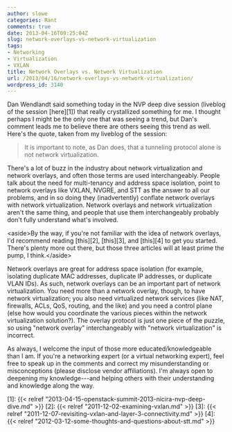 ```yaml
---
author: slowe
categories: Rant
comments: true
date: 2013-04-16T09:25:04Z
slug: network-overlays-vs-network-virtualization
tags:
- Networking
- Virtualization
- VXLAN
title: Network Overlays vs. Network Virtualization
url: /2013/04/16/network-overlays-vs-network-virtualization/
wordpress_id: 3140
---
```


Dan Wendlandt said something today in the NVP deep dive session (liveblog of the session [here][1]) that really crystallized something for me. I thought perhaps I might be the only one that was seeing a trend, but Dan's comment leads me to believe there are others seeing this trend as well. Here's the quote, taken from my liveblog of the session:

>It is important to note, as Dan does, that a tunneling protocol alone is not network virtualization.

There's a lot of buzz in the industry about network virtualization and network overlays, and often those terms are used interchangeably. People talk about the need for multi-tenancy and address space isolation, point to network overlays like VXLAN, NVGRE, and STT as the answer to all our problems, and in so doing they (inadvertently) conflate network overlays with network virtualization. Network overlays and network virtualization aren't the same thing, and people that use them interchangeably probably don't fully understand what's involved.

&lt;aside&gt;By the way, if you're not familiar with the idea of network overlays, I'd recommend reading [this][2], [this][3], and [this][4] to get you started. There's plenty more out there, but those three articles will at least prime the pump, I think.&lt;/aside&gt;

Network overlays are great for address space isolation (for example, isolating duplicate MAC addresses, duplicate IP addresses, or duplicate VLAN IDs). As such, network overlays can be an important part of network virtualization. You need more than a network overlay, though, to have network virtualization; you also need virtualized network services (like NAT, firewalls, ACLs, QoS, routing, and the like) and you need a control plane (else how would you coordinate the various pieces within the network virtualization solution?). The overlay protocol is just one piece of the puzzle, so using "network overlay" interchangeably with "network virtualization" is incorrect.

As always, I welcome the input of those more educated/knowledgeable than I am. If you're a networking expert (or a virtual networking expert), feel free to speak up in the comments and correct my misunderstanding or misconceptions (please disclose vendor affiliations). I'm always open to deepening my knowledge---and helping others with their understanding and knowledge along the way.

[1]: {{< relref "2013-04-15-openstack-summit-2013-nicira-nvp-deep-dive.md" >}}
[2]: {{< relref "2011-12-02-examining-vxlan.md" >}}
[3]: {{< relref "2011-12-07-revisiting-vxlan-and-layer-3-connectivity.md" >}}
[4]: {{< relref "2012-03-12-some-thoughts-and-questions-about-stt.md" >}}

